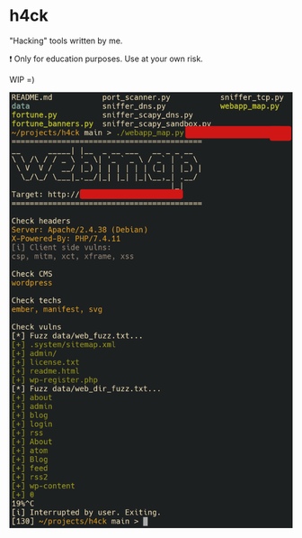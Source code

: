 # h4ck

"Hacking" tools written by me.

:exclamation: Only for education purposes. Use at your own risk.

WIP =)

![fagci's webmap results](webmap.png)
